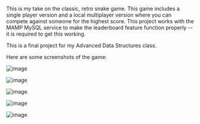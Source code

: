 This is my take on the classic, retro snake game. This game includes a single player version and a local multiplayer version where you can compete against someone for the highest score. This project works with the MAMP MySQL service to make the leaderboard feature function properly -- it is required to get this working.

This is a final project for my Advanced Data Structures class.

Here are some screenshots of the game:

![image](https://github.com/user-attachments/assets/cc9e6f69-45b9-4c13-b5d6-2f34d350da19)

![image](https://github.com/user-attachments/assets/435c21e4-ec67-4962-9a9c-8ee65bc0a781)

![image](https://github.com/user-attachments/assets/f23a384b-ccb6-4b09-ba22-65e8d25c9812)

![image](https://github.com/user-attachments/assets/9ddc6236-1530-43b6-b42a-100e0c1bfe35)

![image](https://github.com/user-attachments/assets/74e882fb-5198-4767-b21d-815fc1844b3e)


